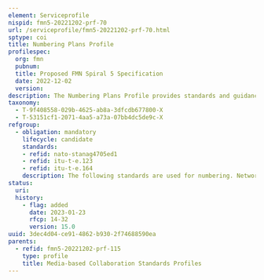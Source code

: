 ```yaml
---
element: Serviceprofile
nispid: fmn5-20221202-prf-70
url: /serviceprofile/fmn5-20221202-prf-70.html
sptype: coi
title: Numbering Plans Profile
profilespec:
  org: fmn
  pubnum: 
  title: Proposed FMN Spiral 5 Specification
  date: 2022-12-02
  version: 
description: The Numbering Plans Profile provides standards and guidance for the facilitation of numbering plans of telecommunications, audio and video networks.
taxonomy:
  - T-9f408558-029b-4625-ab8a-3dfcdb677800-X
  - T-53151cf1-2071-4aa5-a73a-07bb4dc5de9c-X
refgroup:
  - obligation: mandatory
    lifecycle: candidate
    standards: 
    - refid: nato-stanag4705ed1
    - refid: itu-t-e.123
    - refid: itu-t-e.164
    description: The following standards are used for numbering. Network planners and engineers are reminded that in case Canada and United States are both participating in a mission network, there is a necessity to de-conflict the country code a.k.a. Country Identified (CI).
status:
  uri: 
  history: 
    - flag: added
      date: 2023-01-23
      rfcp: 14-32
      version: 15.0
uuid: 3dec4d04-ce91-4862-b930-2f74688590ea
parents:
  - refid: fmn5-20221202-prf-115
    type: profile
    title: Media-based Collaboration Standards Profiles
---
```

